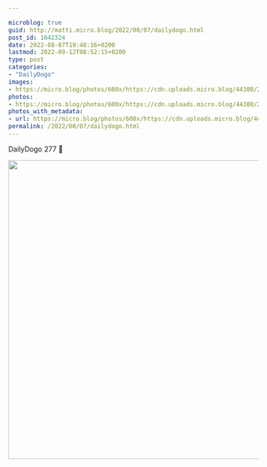 ```yaml
---

microblog: true
guid: http://matti.micro.blog/2022/08/07/dailydogo.html
post_id: 1642324
date: 2022-08-07T19:48:16+0200
lastmod: 2022-09-12T08:52:15+0200
type: post
categories:
- "DailyDogo"
images:
- https://micro.blog/photos/600x/https://cdn.uploads.micro.blog/44388/2022/23f2ae2f1a.jpg
photos:
- https://micro.blog/photos/600x/https://cdn.uploads.micro.blog/44388/2022/23f2ae2f1a.jpg
photos_with_metadata:
- url: https://micro.blog/photos/600x/https://cdn.uploads.micro.blog/44388/2022/23f2ae2f1a.jpg
permalink: /2022/08/07/dailydogo.html
---
```

DailyDogo 277 🐶

<img src="https://micro.blog/photos/600x/https://blog.martin-haehnel.de/uploads/2022/23f2ae2f1a.jpg" width="600" height="600" alt="" />
